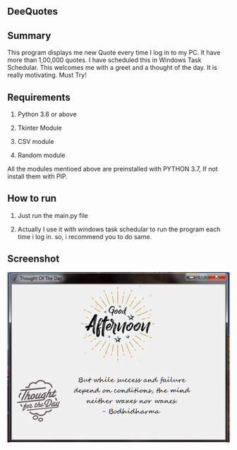 ## DeeQuotes

## Summary
This program displays me new Quote every time I log in to my PC. It have more than 1,00,000 quotes. I have scheduled this in Windows Task Schedular. This welcomes me with a greet and a thought of the day. It is really motivating. Must Try!

## Requirements

1. Python 3.6 or above

2. Tkinter Module

3. CSV module

5. Random module

All the modules mentioed above are preinstalled with PYTHON 3.7, If not install them with PIP.

## How to run

1. Just run the main.py file

2. Actually I use it with windows task schedular to run the program each time i log in. so, i recommend you to do same.

## Screenshot

![image](Capture.png)
